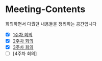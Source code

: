# Meeting-Contents
회의하면서 다뤘던 내용들을 정리하는 공간입니다

- [x] [1주차 회의](https://github.com/Do-iT-WebProj/Meeting-Contents/tree/main/Day1)
- [x] [2주차 회의](https://github.com/Do-iT-WebProj/Meeting-Contents/tree/main/Day2)
- [x] [3주차 회의](https://github.com/Do-iT-WebProj/Meeting-Contents/tree/main/Day3)
- [ ] [4주차 회의]
